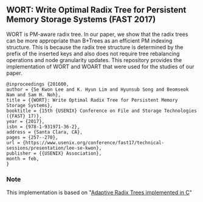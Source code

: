 ## WORT: Write Optimal Radix Tree for Persistent Memory Storage Systems (FAST 2017)
WORT is PM-aware radix tree. In our paper, we show that the radix trees can be more appropriate 
than B+Trees as an efficient PM indexing structure. This is because the radix tree structure is determined 
by the prefix of the inserted keys and also does not require tree rebalancing operations and 
node granularity updates. This repository provides the implementation of WORT and WOART that were
used for the studies of our paper.

```
@inproceedings {201600,
author = {Se Kwon Lee and K. Hyun Lim and Hyunsub Song and Beomseok Nam and Sam H. Noh},
title = {{WORT}: Write Optimal Radix Tree for Persistent Memory Storage Systems},
booktitle = {15th {USENIX} Conference on File and Storage Technologies ({FAST} 17)},
year = {2017},
isbn = {978-1-931971-36-2},
address = {Santa Clara, CA},
pages = {257--270},
url = {https://www.usenix.org/conference/fast17/technical-sessions/presentation/lee-se-kwon},
publisher = {{USENIX} Association},
month = feb,
}
```

### Note
This implementation is based on "[Adaptive Radix Trees implemented in C](https://github.com/armon/libart)"
